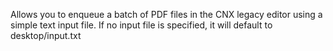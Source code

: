 Allows you to enqueue a batch of PDF files in the CNX legacy editor using a simple text input file. If no input file is specified, it will default to desktop/input.txt